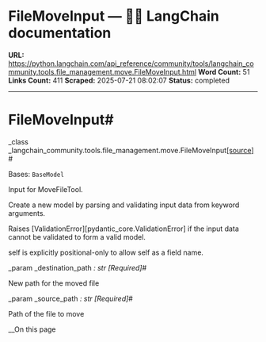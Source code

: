 # FileMoveInput — 🦜🔗 LangChain  documentation

**URL:** https://python.langchain.com/api_reference/community/tools/langchain_community.tools.file_management.move.FileMoveInput.html
**Word Count:** 51
**Links Count:** 411
**Scraped:** 2025-07-21 08:02:07
**Status:** completed

---

# FileMoveInput\#

_class _langchain\_community.tools.file\_management.move.FileMoveInput[\[source\]](https://python.langchain.com/api_reference/_modules/langchain_community/tools/file_management/move.html#FileMoveInput)\#     

Bases: `BaseModel`

Input for MoveFileTool.

Create a new model by parsing and validating input data from keyword arguments.

Raises \[ValidationError\]\[pydantic\_core.ValidationError\] if the input data cannot be validated to form a valid model.

self is explicitly positional-only to allow self as a field name.

_param _destination\_path _: str_ _\[Required\]_\#     

New path for the moved file

_param _source\_path _: str_ _\[Required\]_\#     

Path of the file to move

__On this page